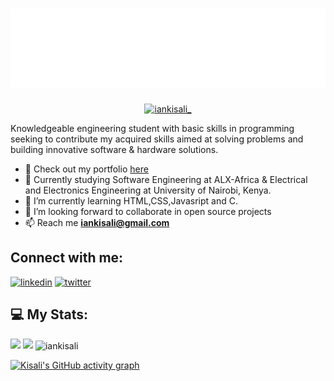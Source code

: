 <!--<h1 align="center">Hi there 👋, I'm Ian Kisali</h1>-->

<h1 align="center">
<img src="header.svg" />
</h1>

<p align="center"> <a href="https://twitter.com/iankisali_" target="blank"><img src="https://img.shields.io/twitter/follow/iankisali_?color=1DA1F2&logo=twitter&style=for-the-badge" alt="iankisali_" /></a> </p>

<!--[![Twitter Follow](https://img.shields.io/twitter/follow/iankisali_?color=1DA1F2&logo=twitter&style=for-the-badge)](https://twitter.com/intent/follow?original_referer=https%3A%2F%2Fgithub.com%2iankisali_&screen_name=iankisali_)-->

Knowledgeable engineering student with basic skills in
programming seeking to contribute my acquired skills aimed at solving
problems and building innovative software & hardware solutions.


- 🔭 Check out my portfolio [here](https://iankisali.github.io/)
- 🔭 Currently studying Software Engineering at ALX-Africa & Electrical and Electronics Engineering at University of Nairobi, Kenya.
- 🌱 I’m currently learning HTML,CSS,Javasript and C.
- 👯 I’m looking forward to collaborate in open source projects
- 📫 Reach me **iankisali@gmail.com**

## Connect with me:

[<img src='https://cdn.jsdelivr.net/npm/simple-icons@3.0.1/icons/linkedin.svg' alt='linkedin' height='40'>](https://www.linkedin.com/in/ian-kisali-bb4164209/)
[<img src='https://cdn.jsdelivr.net/npm/simple-icons@3.0.1/icons/twitter.svg' alt='twitter' height='40'>](https://twitter.com/IanKisali_) 


<!-- BLOG-POST-LIST:START -->
## 💻 My Stats:
<img height="180em" src="https://github-readme-stats.vercel.app/api?username=iankisali&show_icons=true&theme=github_dark&include_all_commits=true&count_private=true"/>
<img height="180em" src="https://github-readme-stats.vercel.app/api/top-langs/?username=iankisali&layout=compact&langs_count=7&theme=github_dark"/>

<img align="center" src="https://github-readme-streak-stats.herokuapp.com/?user=iankisali&&theme=tokyonight" alt="iankisali" />

[![Kisali's GitHub activity graph](https://activity-graph.herokuapp.com/graph?username=iankisali&&theme=xcode)](https://github.com/iankisali)
<!--![GitHub Activity Graph](https://activity-graph.herokuapp.com/graph?username=iankisali&theme=merko)-->

<!---
iankisali/iankisali is a ✨ special ✨ repository because its `README.md` (this file) appears on your GitHub profile.
You can click the Preview link to take a look at your changes.
--->
